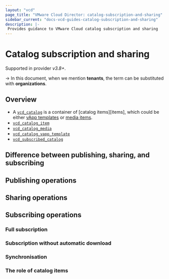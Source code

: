 ```yaml
---
layout: "vcd"
page_title: "VMware Cloud Director: catalog-subscription-and-sharing"
sidebar_current: "docs-vcd-guides-catalog-subscription-and-sharing"
description: |-
 Provides guidance to VMware Cloud catalog subscription and sharing
---
```


# Catalog subscription and sharing

Supported in provider *v3.8+*.

-> In this document, when we mention **tenants**, the term can be substituted with **organizations**.

## Overview

* A [`vcd_catalog`][catalog] is a container of [catalog items][items], which could be either [vApp templates][template] or [media items][media].
* [`vcd_catalog_item`][item]
* [`vcd_catalog_media`][media]
* [`vcd_catalog_vapp_template`][template]
* [`vcd_subscribed_catalog`][subscribed]

## Difference between publishing, sharing, and subscribing


## Publishing operations

## Sharing operations

## Subscribing operations

### Full subscription


### Subscription without automatic download 

### Synchronisation


### The role of catalog items


[catalog]: </providers/vmware/vcd/latest/docs/resources/catalog> (vcd_catalog)
[subscribed]: </providers/vmware/vcd/latest/docs/resources/subscribed_catalog> (vcd_subscribed_catalog)
[item]: </providers/vmware/vcd/latest/docs/resources/catalog_item> (vcd_catalog_item)
[media]: </providers/vmware/vcd/latest/docs/resources/catalog_media> (vcd_catalog_media)
[template]: </providers/vmware/vcd/latest/docs/resources/catalog_vapp_template> (vcd_catalog_vapp_template)

